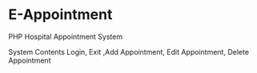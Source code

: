 # E-Appointment
 PHP Hospital Appointment System

System Contents
Login, Exit ,Add Appointment, Edit Appointment,  Delete Appointment
